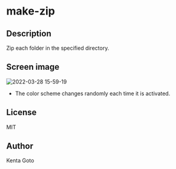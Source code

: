 # make-zip

## Description
Zip each folder in the specified directory.  

## Screen image
![2022-03-28 15-59-19](https://user-images.githubusercontent.com/10069642/160343280-cb6fe07f-626c-4410-a4d8-623bec03563e.png)

* The color scheme changes randomly each time it is activated.

## License
MIT

## Author
Kenta Goto
